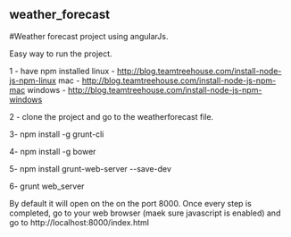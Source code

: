 ## weather_forecast

#Weather forecast project using angularJs.

Easy way to run the project.

1 - have npm installed
linux - http://blog.teamtreehouse.com/install-node-js-npm-linux
mac - http://blog.teamtreehouse.com/install-node-js-npm-mac
windows - http://blog.teamtreehouse.com/install-node-js-npm-windows

2 - clone the project and go to the weatherforecast file.

3- npm install -g grunt-cli

4- npm install -g bower

5- npm install grunt-web-server --save-dev

6- grunt web_server

By default it will open on the on the port 8000.
Once every step is completed, go to your web browser (maek sure javascript is enabled) and go to http://localhost:8000/index.html
